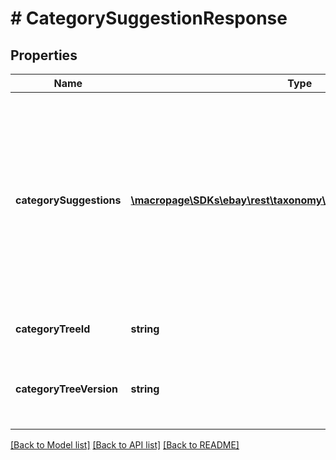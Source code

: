 # # CategorySuggestionResponse

## Properties

Name | Type | Description | Notes
------------ | ------------- | ------------- | -------------
**categorySuggestions** | [**\macropage\SDKs\ebay\rest\taxonomy\Model\CategorySuggestion[]**](CategorySuggestion.md) | Contains details about one or more suggested categories that correspond to the provided keywords. The array of suggested categories is sorted in order of eBay&#39;s confidence of the relevance of each category (the first category is the most relevant).&lt;br /&gt;&lt;br /&gt;&lt;span class&#x3D;\&quot;tablenote\&quot;&gt; &lt;strong&gt;&lt;span style&#x3D;\&quot;color:red\&quot;&gt;Important:&lt;/span&gt;&lt;/strong&gt; This call is not supported in the Sandbox environment. It will return a response payload in which the &lt;b&gt;categoryName&lt;/b&gt; fields contain random or boilerplate text regardless of the query submitted. &lt;/span&gt; | [optional]
**categoryTreeId** | **string** | The unique identifier of the eBay category tree from which suggestions are returned. | [optional]
**categoryTreeVersion** | **string** | The version of the category tree identified by &lt;b&gt;categoryTreeId&lt;/b&gt;. It&#39;s a good idea to cache this value for comparison so you can determine if this category tree has been modified in subsequent calls. | [optional]

[[Back to Model list]](../../README.md#models) [[Back to API list]](../../README.md#endpoints) [[Back to README]](../../README.md)
